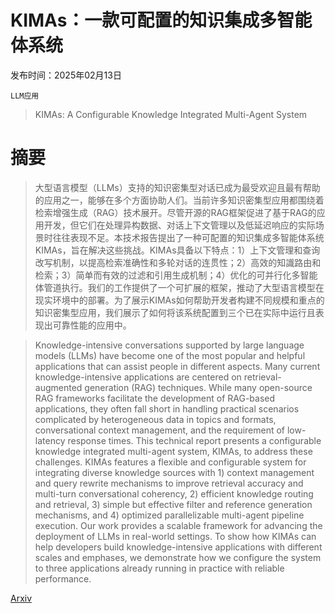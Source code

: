 # KIMAs：一款可配置的知识集成多智能体系统

发布时间：2025年02月13日

`LLM应用`

> KIMAs: A Configurable Knowledge Integrated Multi-Agent System

# 摘要

> 大型语言模型（LLMs）支持的知识密集型对话已成为最受欢迎且最有帮助的应用之一，能够在多个方面协助人们。当前许多知识密集型应用都围绕着检索增强生成（RAG）技术展开。尽管开源的RAG框架促进了基于RAG的应用开发，但它们在处理异构数据、对话上下文管理以及低延迟响应的实际场景时往往表现不足。本技术报告提出了一种可配置的知识集成多智能体系统KIMAs，旨在解决这些挑战。KIMAs具备以下特点：1）上下文管理和查询改写机制，以提高检索准确性和多轮对话的连贯性；2）高效的知識路由和检索；3）简单而有效的过滤和引用生成机制；4）优化的可并行化多智能体管道执行。我们的工作提供了一个可扩展的框架，推动了大型语言模型在现实环境中的部署。为了展示KIMAs如何帮助开发者构建不同规模和重点的知识密集型应用，我们展示了如何将该系统配置到三个已在实际中运行且表现出可靠性能的应用中。

> Knowledge-intensive conversations supported by large language models (LLMs) have become one of the most popular and helpful applications that can assist people in different aspects. Many current knowledge-intensive applications are centered on retrieval-augmented generation (RAG) techniques. While many open-source RAG frameworks facilitate the development of RAG-based applications, they often fall short in handling practical scenarios complicated by heterogeneous data in topics and formats, conversational context management, and the requirement of low-latency response times. This technical report presents a configurable knowledge integrated multi-agent system, KIMAs, to address these challenges. KIMAs features a flexible and configurable system for integrating diverse knowledge sources with 1) context management and query rewrite mechanisms to improve retrieval accuracy and multi-turn conversational coherency, 2) efficient knowledge routing and retrieval, 3) simple but effective filter and reference generation mechanisms, and 4) optimized parallelizable multi-agent pipeline execution. Our work provides a scalable framework for advancing the deployment of LLMs in real-world settings. To show how KIMAs can help developers build knowledge-intensive applications with different scales and emphases, we demonstrate how we configure the system to three applications already running in practice with reliable performance.

[Arxiv](https://arxiv.org/abs/2502.09596)